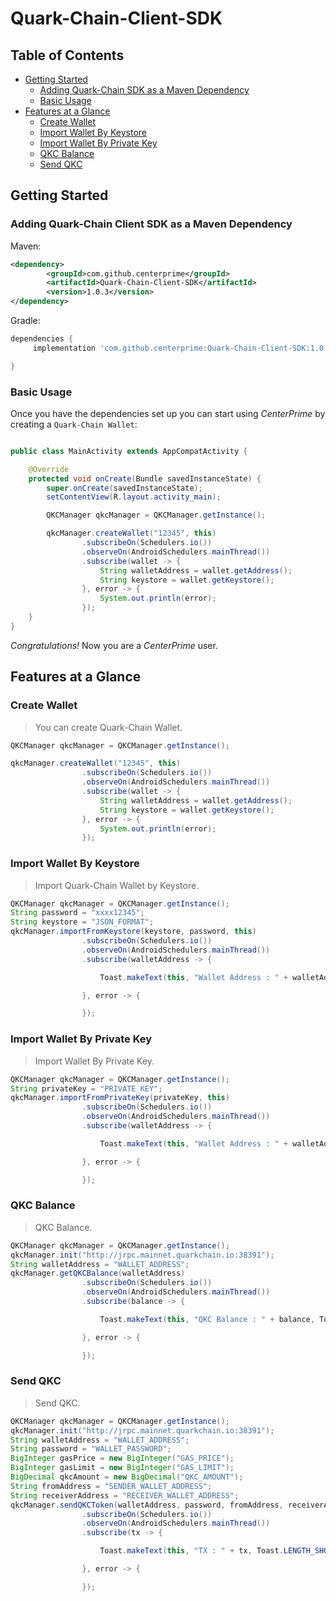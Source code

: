 # Quark-Chain-Client-SDK


## Table of Contents

- [Getting Started](#getting-started)
  - [Adding Quark-Chain SDK as a Maven Dependency](#adding-quark-chain-sdk-as-a-maven-dependency)
  - [Basic Usage](#basic-usage)
- [Features at a Glance](#features-at-a-glance)
  - [Create Wallet](#create-wallet)
  - [Import Wallet By Keystore](#import-wallet-by-keystore)
  - [Import Wallet By Private Key](#import-wallet-by-private-key)
  - [QKC Balance](#qkc-balance)
  - [Send QKC](#send-qkc)

## Getting Started

### Adding Quark-Chain Client SDK as a Maven Dependency

Maven:

```xml
<dependency>
	    <groupId>com.github.centerprime</groupId>
	    <artifactId>Quark-Chain-Client-SDK</artifactId>
	    <version>1.0.3</version>
</dependency>
```

Gradle:

```groovy
dependencies {
     implementation 'com.github.centerprime:Quark-Chain-Client-SDK:1.0.3'

}
```

### Basic Usage

Once you have the dependencies set up you can start using *CenterPrime* by creating a `Quark-Chain Wallet`:

```java

public class MainActivity extends AppCompatActivity {

    @Override
    protected void onCreate(Bundle savedInstanceState) {
        super.onCreate(savedInstanceState);
        setContentView(R.layout.activity_main);

        QKCManager qkcManager = QKCManager.getInstance();

        qkcManager.createWallet("12345", this)
                .subscribeOn(Schedulers.io())
                .observeOn(AndroidSchedulers.mainThread())
                .subscribe(wallet -> {
                    String walletAddress = wallet.getAddress();
                    String keystore = wallet.getKeystore();
                }, error -> {
                    System.out.println(error);
                });
    }
}
```

*Congratulations!* Now you are a *CenterPrime* user.

## Features at a Glance

### Create Wallet

> You can create Quark-Chain Wallet.
```java
QKCManager qkcManager = QKCManager.getInstance();

qkcManager.createWallet("12345", this)
                .subscribeOn(Schedulers.io())
                .observeOn(AndroidSchedulers.mainThread())
                .subscribe(wallet -> {
                    String walletAddress = wallet.getAddress();
                    String keystore = wallet.getKeystore();
                }, error -> {
                    System.out.println(error);
                });

```

### Import Wallet By Keystore

> Import Quark-Chain Wallet by Keystore.

```java
QKCManager qkcManager = QKCManager.getInstance();
String password = "xxxx12345";
String keystore = "JSON_FORMAT";
qkcManager.importFromKeystore(keystore, password, this)
                .subscribeOn(Schedulers.io())
                .observeOn(AndroidSchedulers.mainThread())
                .subscribe(walletAddress -> {

                    Toast.makeText(this, "Wallet Address : " + walletAddress, Toast.LENGTH_SHORT).show();

                }, error -> {

                });
```
### Import Wallet By Private Key

> Import Wallet By Private Key.

```java
QKCManager qkcManager = QKCManager.getInstance();
String privateKey = "PRIVATE_KEY";
qkcManager.importFromPrivateKey(privateKey, this)
                .subscribeOn(Schedulers.io())
                .observeOn(AndroidSchedulers.mainThread())
                .subscribe(walletAddress -> {

                    Toast.makeText(this, "Wallet Address : " + walletAddress, Toast.LENGTH_SHORT).show();

                }, error -> {

                });
```


### QKC Balance

> QKC Balance.

```java
QKCManager qkcManager = QKCManager.getInstance();
qkcManager.init("http://jrpc.mainnet.quarkchain.io:38391");
String walletAddress = "WALLET_ADDRESS";
qkcManager.getQKCBalance(walletAddress)
                .subscribeOn(Schedulers.io())
                .observeOn(AndroidSchedulers.mainThread())
                .subscribe(balance -> {

                    Toast.makeText(this, "QKC Balance : " + balance, Toast.LENGTH_SHORT).show();

                }, error -> {

                });
```
### Send QKC

> Send QKC.

```java
QKCManager qkcManager = QKCManager.getInstance();
qkcManager.init("http://jrpc.mainnet.quarkchain.io:38391");
String walletAddress = "WALLET_ADDRESS";
String password = "WALLET_PASSWORD";
BigInteger gasPrice = new BigInteger("GAS_PRICE");
BigInteger gasLimit = new BigInteger("GAS_LIMIT");
BigDecimal qkcAmount = new BigDecimal("QKC_AMOUNT");
String fromAddress = "SENDER_WALLET_ADDRESS";
String receiverAddress = "RECEIVER_WALLET_ADDRESS";
qkcManager.sendQKCToken(walletAddress, password, fromAddress, receiverAddress,gasPrice, gasLimit, qkcAmount, this)
                .subscribeOn(Schedulers.io())
                .observeOn(AndroidSchedulers.mainThread())
                .subscribe(tx -> {

                    Toast.makeText(this, "TX : " + tx, Toast.LENGTH_SHORT).show();

                }, error -> {

                });
```


